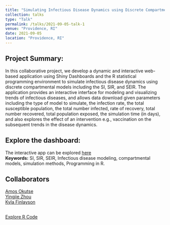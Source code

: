```yaml
---
title: "Simulating Infectious Disease Dynamics using Discrete Compartmental Models"
collection: talks
type: "Talk"
permalink: /talks/2021-09-05-talk-1
venue: "Providence, RI"
date: 2021-09-05
location: "Providence, RI"
---
```


## Project Summary:

In this collaborative project, we develop  a dynamic and interactive web-based application using Shiny Dashboards and the R statistical programming environment to simulate infectious disease dynamics using discrete compartmental models including the SI, SIR, and SEIR. The application provides an interactive interface for modeling and visualizing trends of infectious diseases, and allows data download given parameters including the type of model to simulate, the infection rate, the total susceptible population, the total number infected, rate of recovery, total number recovered, total population exposed, the simulation time (in days), and also explores the effect of an intervention e.g., vaccination on the subsequent trends in the disease dynamics.  

## Explore the dashboard:

The interactive app can be explored [here](https://idiseases.shinyapps.io/indiseases/) <br>
**Keywords:** SI, SIR, SEIR, Infectious disease modeling, compartmental models, simulation methods, Programming in R.<br>

## Collaborators
[Amos Okutse](amos_okutse@brown.edu) <br>
[Yingjie Zhou](yingjie_zhou@brown.edu) <br>
[Kyla Finlayson](kyla_finlayson@brown.edu) <br>

## 
[Explore R Code](https://github.com/okutse/modeling)

